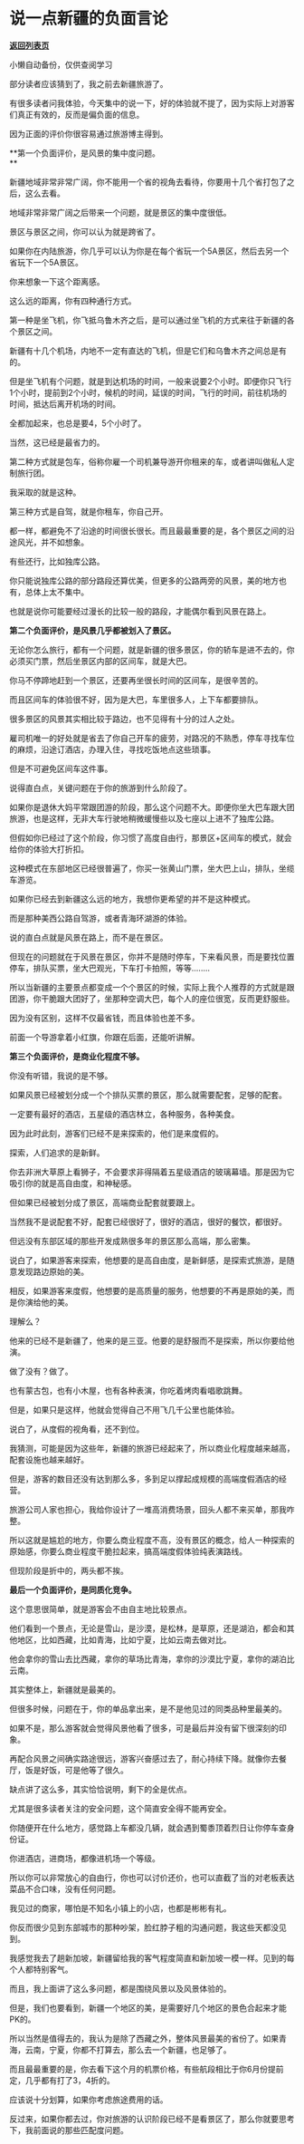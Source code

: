 # 说一点新疆的负面言论

[**返回列表页**](/gzh/记忆承载)

小懒自动备份，仅供查阅学习

部分读者应该猜到了，我之前去新疆旅游了。  

有很多读者问我体验，今天集中的说一下，好的体验就不提了，因为实际上对游客们真正有效的，反而是偏负面的信息。  

因为正面的评价你很容易通过旅游博主得到。  

 **第一个负面评价，是风景的集中度问题。  
**

新疆地域非常非常广阔，你不能用一个省的视角去看待，你要用十几个省打包了之后，这么去看。  

地域非常非常广阔之后带来一个问题，就是景区的集中度很低。  

景区与景区之间，你可以认为就是跨省了。  

如果你在内陆旅游，你几乎可以认为你是在每个省玩一个5A景区，然后去另一个省玩下一个5A景区。  

你来想象一下这个距离感。  

这么远的距离，你有四种通行方式。  

第一种是坐飞机，你飞抵乌鲁木齐之后，是可以通过坐飞机的方式来往于新疆的各个景区之间。

新疆有十几个机场，内地不一定有直达的飞机，但是它们和乌鲁木齐之间总是有的。

但是坐飞机有个问题，就是到达机场的时间，一般来说要2个小时。即便你只飞行1个小时，提前到2个小时，候机的时间，延误的时间，飞行的时间，前往机场的时间，抵达后离开机场的时间。

全都加起来，也总是要4，5个小时了。  

当然，这已经是最省力的。  

第二种方式就是包车，俗称你雇一个司机兼导游开你租来的车，或者讲叫做私人定制旅行团。  

我采取的就是这种。

第三种方式是自驾，就是你租车，你自己开。

都一样，都避免不了沿途的时间很长很长。而且最最重要的是，各个景区之间的沿途风光，并不如想象。  

有些还行，比如独库公路。

你只能说独库公路的部分路段还算优美，但更多的公路两旁的风景，美的地方也有，总体上太不集中。  

也就是说你可能要经过漫长的比较一般的路段，才能偶尔看到风景在路上。

 **第二个负面评价，是风景几乎都被划入了景区。**

无论你怎么旅行，都有一个问题，就是新疆的很多景区，你的轿车是进不去的，你必须买门票，然后坐景区内部的区间车，就是大巴。

你马不停蹄地赶到一个景区，还要再坐很长时间的区间车，是很辛苦的。  

而且区间车的体验很不好，因为是大巴，车里很多人，上下车都要排队。

很多景区的风景其实相比较于路边，也不见得有十分的过人之处。  

雇司机唯一的好处就是省去了你自己开车的疲劳，对路况的不熟悉，停车寻找车位的麻烦，沿途订酒店，办理入住，寻找吃饭地点这些琐事。

但是不可避免区间车这件事。  

说得直白点，关键问题在于你的旅游到什么阶段了。  

如果你是退休大妈平常跟团游的阶段，那么这个问题不大。即便你坐大巴车跟大团旅游，也是这样，无非大车行驶地稍微缓慢些以及七座以上进不了独库公路。

但假如你已经过了这个阶段，你习惯了高度自由行，那景区+区间车的模式，就会给你的体验大打折扣。  

这种模式在东部地区已经很普遍了，你买一张黄山门票，坐大巴上山，排队，坐缆车游览。  

如果你已经去到新疆这么远的地方，我想你更希望的并不是这种模式。  

而是那种美西公路自驾游，或者青海环湖游的体验。

说的直白点就是风景在路上，而不是在景区。  

但现在的问题就在于风景在景区，你并不是随时停车，下来看风景，而是要找位置停车，排队买票，坐大巴观光，下车打卡拍照，等等........  

所以当新疆的主要景点都变成一个个景区的时候，实际上我个人推荐的方式就是跟团游，你干脆跟大团好了，坐那种空调大巴，每个人的座位很宽，反而更舒服些。  

因为没有区别，这样不仅最省钱，而且体验也差不多。  

前面一个导游拿着小红旗，你跟在后面，还能听讲解。  

 **第三个负面评价，是商业化程度不够。**

你没有听错，我说的是不够。

如果风景已经被划分成一个个排队买票的景区，那么就需要配套，足够的配套。

一定要有最好的酒店，五星级的酒店林立，各种服务，各种美食。

因为此时此刻，游客们已经不是来探索的，他们是来度假的。  

探索，人们追求的是新鲜。  

你去非洲大草原上看狮子，不会要求非得隔着五星级酒店的玻璃幕墙。那是因为它吸引你的就是高自由度，和神秘感。

但如果已经被划分成了景区，高端商业配套就要跟上。  

当然我不是说配套不好，配套已经很好了，很好的酒店，很好的餐饮，都很好。  

但远没有东部区域的那些开发成熟很多年的景区那么高端，那么密集。  

说白了，如果游客来探索，他想要的是高自由度，是新鲜感，是探索式旅游，是随意发现路边原始的美。

相反，如果游客来度假，他想要的是高质量的服务，他想要的不再是原始的美，而是你演给他的美。

理解么？

他来的已经不是新疆了，他来的是三亚。他要的是舒服而不是探索，所以你要给他演。

做了没有？做了。  

也有蒙古包，也有小木屋，也有各种表演，你吃着烤肉看唱歌跳舞。

但是，如果只是这样，他就会觉得自己不用飞几千公里也能体验。  

说白了，从度假的视角看，还不到位。

我猜测，可能是因为这些年，新疆的旅游已经起来了，所以商业化程度越来越高，配套设施也越来越好。  

但是，游客的数目还没有达到那么多，多到足以撑起成规模的高端度假酒店的经营。

旅游公司人家也担心，我给你设计了一堆高消费场景，回头人都不来买单，那我咋整。

所以这就是尴尬的地方，你要么商业程度不高，没有景区的概念，给人一种探索的原始感，你要么商业程度干脆拉起来，搞高端度假体验纯表演路线。  

但现阶段是折中的，两头都不挨。  

 **最后一个负面评价，是同质化竞争。**

这个意思很简单，就是游客会不由自主地比较景点。  

他们看到一个景点，无论是雪山，是沙漠，是松林，是草原，还是湖泊，都会和其他地区，比如西藏，比如青海，比如宁夏，比如云南去做对比。  

他会拿你的雪山去比西藏，拿你的草场比青海，拿你的沙漠比宁夏，拿你的湖泊比云南。

其实整体上，新疆就是最美的。

但很多时候，问题在于，你的单品拿出来，是不是他见过的同类品种里最美的。

如果不是，那么游客就会觉得风景他看了很多，可是最后并没有留下很深刻的印象。

再配合风景之间确实路途很远，游客兴奋感过去了，耐心持续下降。就像你去餐厅，饭是好饭，可是他等了很久。

缺点讲了这么多，其实恰恰说明，剩下的全是优点。  

尤其是很多读者关注的安全问题，这个简直安全得不能再安全。

你随便开在什么地方，感觉路上车都没几辆，就会遇到蜀黍顶着烈日让你停车查身份证。

你进酒店，进商场，都像进机场一个等级。

所以你可以非常放心的自由行，你也可以讨价还价，也可以直截了当的对老板表达菜品不合口味，没有任何问题。

我见过的商家，哪怕是不知名小镇上的小店，也都是彬彬有礼。

你反而很少见到东部城市的那种吵架，脸红脖子粗的沟通问题，我这些天都没见到。  

我感觉我去了趟新加坡，新疆留给我的客气程度简直和新加坡一模一样。见到的每个人都特别客气。

而且，我上面讲了这么多问题，都是围绕风景以及风景体验的。

但是，我们也要看到，新疆一个地区的美，是需要好几个地区的景色合起来才能PK的。

所以当然是值得去的，我认为是除了西藏之外，整体风景最美的省份了。如果青海，云南，宁夏，你都不打算去，那么去一个新疆，也足够了。

而且最最重要的是，你去看下这个月的机票价格，有些航段相比于你6月份提前定，几乎都有打了3，4折的。

应该说十分划算，如果你考虑旅途费用的话。  

反过来，如果你都去过，你对旅游的认识阶段已经不是看景区了，那么你就要思考下，我前面说的那些匹配度问题。

